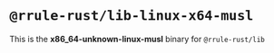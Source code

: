 # `@rrule-rust/lib-linux-x64-musl`

This is the **x86_64-unknown-linux-musl** binary for `@rrule-rust/lib`
